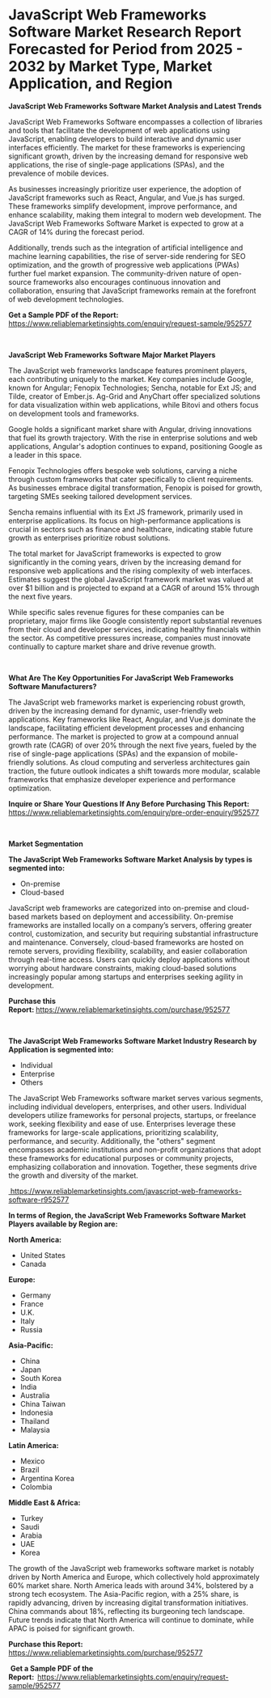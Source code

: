 <p><h1>JavaScript Web Frameworks Software Market Research Report Forecasted for Period from 2025 -  2032 by Market Type, Market Application, and Region</h1></p><p><strong>JavaScript Web Frameworks Software Market Analysis and Latest Trends</strong></p>
<p><p>JavaScript Web Frameworks Software encompasses a collection of libraries and tools that facilitate the development of web applications using JavaScript, enabling developers to build interactive and dynamic user interfaces efficiently. The market for these frameworks is experiencing significant growth, driven by the increasing demand for responsive web applications, the rise of single-page applications (SPAs), and the prevalence of mobile devices.</p><p>As businesses increasingly prioritize user experience, the adoption of JavaScript frameworks such as React, Angular, and Vue.js has surged. These frameworks simplify development, improve performance, and enhance scalability, making them integral to modern web development. The JavaScript Web Frameworks Software Market is expected to grow at a CAGR of 14% during the forecast period. </p><p>Additionally, trends such as the integration of artificial intelligence and machine learning capabilities, the rise of server-side rendering for SEO optimization, and the growth of progressive web applications (PWAs) further fuel market expansion. The community-driven nature of open-source frameworks also encourages continuous innovation and collaboration, ensuring that JavaScript frameworks remain at the forefront of web development technologies.</p></p>
<p><strong>Get a Sample PDF of the Report:&nbsp;</strong> <a href="https://www.reliablemarketinsights.com/enquiry/request-sample/952577?utm_campaign=2441&utm_medium=2&utm_source=Github&utm_content=ia&utm_term=18042025&utm_id=javascript-web-frameworks-software">https://www.reliablemarketinsights.com/enquiry/request-sample/952577</a></p>
<p>&nbsp;</p>
<p><strong>JavaScript Web Frameworks Software Major Market Players</strong></p>
<p><p>The JavaScript web frameworks landscape features prominent players, each contributing uniquely to the market. Key companies include Google, known for Angular; Fenopix Technologies; Sencha, notable for Ext JS; and Tilde, creator of Ember.js. Ag-Grid and AnyChart offer specialized solutions for data visualization within web applications, while Bitovi and others focus on development tools and frameworks.</p><p>Google holds a significant market share with Angular, driving innovations that fuel its growth trajectory. With the rise in enterprise solutions and web applications, Angular's adoption continues to expand, positioning Google as a leader in this space.</p><p>Fenopix Technologies offers bespoke web solutions, carving a niche through custom frameworks that cater specifically to client requirements. As businesses embrace digital transformation, Fenopix is poised for growth, targeting SMEs seeking tailored development services.</p><p>Sencha remains influential with its Ext JS framework, primarily used in enterprise applications. Its focus on high-performance applications is crucial in sectors such as finance and healthcare, indicating stable future growth as enterprises prioritize robust solutions.</p><p>The total market for JavaScript frameworks is expected to grow significantly in the coming years, driven by the increasing demand for responsive web applications and the rising complexity of web interfaces. Estimates suggest the global JavaScript framework market was valued at over $1 billion and is projected to expand at a CAGR of around 15% through the next five years.</p><p>While specific sales revenue figures for these companies can be proprietary, major firms like Google consistently report substantial revenues from their cloud and developer services, indicating healthy financials within the sector. As competitive pressures increase, companies must innovate continually to capture market share and drive revenue growth.</p></p>
<p>&nbsp;</p>
<p><strong>What Are The Key Opportunities For JavaScript Web Frameworks Software Manufacturers?</strong></p>
<p><p>The JavaScript web frameworks market is experiencing robust growth, driven by the increasing demand for dynamic, user-friendly web applications. Key frameworks like React, Angular, and Vue.js dominate the landscape, facilitating efficient development processes and enhancing performance. The market is projected to grow at a compound annual growth rate (CAGR) of over 20% through the next five years, fueled by the rise of single-page applications (SPAs) and the expansion of mobile-friendly solutions. As cloud computing and serverless architectures gain traction, the future outlook indicates a shift towards more modular, scalable frameworks that emphasize developer experience and performance optimization.</p></p>
<p><strong>Inquire or Share Your Questions If Any Before Purchasing This Report:</strong> <a href="https://www.reliablemarketinsights.com/enquiry/pre-order-enquiry/952577?utm_campaign=2441&utm_medium=2&utm_source=Github&utm_content=ia&utm_term=18042025&utm_id=javascript-web-frameworks-software">https://www.reliablemarketinsights.com/enquiry/pre-order-enquiry/952577</a></p>
<p>&nbsp;</p>
<p><strong>Market Segmentation</strong></p>
<p><strong>The JavaScript Web Frameworks Software Market Analysis by types is segmented into:</strong></p>
<p><ul><li>On-premise</li><li>Cloud-based</li></ul></p>
<p><p>JavaScript web frameworks are categorized into on-premise and cloud-based markets based on deployment and accessibility. On-premise frameworks are installed locally on a company’s servers, offering greater control, customization, and security but requiring substantial infrastructure and maintenance. Conversely, cloud-based frameworks are hosted on remote servers, providing flexibility, scalability, and easier collaboration through real-time access. Users can quickly deploy applications without worrying about hardware constraints, making cloud-based solutions increasingly popular among startups and enterprises seeking agility in development.</p></p>
<p><strong>Purchase this Report:&nbsp;</strong><a href="https://www.reliablemarketinsights.com/purchase/952577?utm_campaign=2441&utm_medium=2&utm_source=Github&utm_content=ia&utm_term=18042025&utm_id=javascript-web-frameworks-software">https://www.reliablemarketinsights.com/purchase/952577</a></p>
<p>&nbsp;</p>
<p><strong>The JavaScript Web Frameworks Software Market Industry Research by Application is segmented into:</strong></p>
<p><ul><li>Individual</li><li>Enterprise</li><li>Others</li></ul></p>
<p><p>The JavaScript Web Frameworks software market serves various segments, including individual developers, enterprises, and other users. Individual developers utilize frameworks for personal projects, startups, or freelance work, seeking flexibility and ease of use. Enterprises leverage these frameworks for large-scale applications, prioritizing scalability, performance, and security. Additionally, the "others" segment encompasses academic institutions and non-profit organizations that adopt these frameworks for educational purposes or community projects, emphasizing collaboration and innovation. Together, these segments drive the growth and diversity of the market.</p></p>
<p><a href="https://www.reliablemarketinsights.com/javascript-web-frameworks-software-r952577?utm_campaign=2441&utm_medium=2&utm_source=Github&utm_content=ia&utm_term=18042025&utm_id=javascript-web-frameworks-software">&nbsp;https://www.reliablemarketinsights.com/javascript-web-frameworks-software-r952577</a></p>
<p><strong>In terms of Region, the JavaScript Web Frameworks Software Market Players available by Region are:</strong></p>
<p>
    <p> <strong> North America: </strong>
        <ul>
            <li>United States</li>
            <li>Canada</li>
        </ul>
        </p> 
    <p> <strong> Europe: </strong>
        <ul>
            <li>Germany</li>
            <li>France</li>
            <li>U.K.</li>
            <li>Italy</li>
            <li>Russia</li>
        </ul>
        </p> 
    <p> <strong> Asia-Pacific: </strong>
        <ul>
            <li>China</li>
            <li>Japan</li>
            <li>South Korea</li>
            <li>India</li>
            <li>Australia</li>
            <li>China Taiwan</li>
            <li>Indonesia</li>
            <li>Thailand</li>
            <li>Malaysia</li>
        </ul>
        </p> 
    <p> <strong> Latin America: </strong>
        <ul>
            <li>Mexico</li>
            <li>Brazil</li>
            <li>Argentina Korea</li>
            <li>Colombia</li>
        </ul>
        </p> 
    <p> <strong> Middle East & Africa: </strong>
        <ul>
            <li>Turkey</li>
            <li>Saudi</li>
            <li>Arabia</li>
            <li>UAE</li>
            <li>Korea</li>
        </ul>
    </p>
    </p>
<p><p>The growth of the JavaScript web frameworks software market is notably driven by North America and Europe, which collectively hold approximately 60% market share. North America leads with around 34%, bolstered by a strong tech ecosystem. The Asia-Pacific region, with a 25% share, is rapidly advancing, driven by increasing digital transformation initiatives. China commands about 18%, reflecting its burgeoning tech landscape. Future trends indicate that North America will continue to dominate, while APAC is poised for significant growth.</p></p>
<p><strong>Purchase this Report: </strong><a href="https://www.reliablemarketinsights.com/purchase/952577?utm_campaign=2441&utm_medium=2&utm_source=Github&utm_content=ia&utm_term=18042025&utm_id=javascript-web-frameworks-software">https://www.reliablemarketinsights.com/purchase/952577</a></p>
<p>&nbsp;<strong>Get a Sample PDF of the Report:&nbsp;&nbsp;</strong><a href="https://www.reliablemarketinsights.com/enquiry/request-sample/952577?utm_campaign=2441&utm_medium=2&utm_source=Github&utm_content=ia&utm_term=18042025&utm_id=javascript-web-frameworks-software">https://www.reliablemarketinsights.com/enquiry/request-sample/952577</a></p>
<p><strong></strong></p>
<p><p></p><p></p><p></p></p>